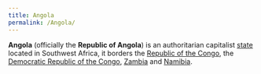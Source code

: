 ```yaml
---
title: Angola
permalink: /Angola/
---
```


**Angola** (officially the **Republic of Angola**) is an authoritarian
capitalist [state](List_of_States.md "wikilink") located in Southwest
Africa, it borders the [Republic of the
Congo](Republic_of_the_Congo.md "wikilink"), the [Democratic Republic of
the Congo](Democratic_Republic_of_the_Congo.md "wikilink"),
[Zambia](Zambia.md "wikilink") and [Namibia](Namibia.md "wikilink").
